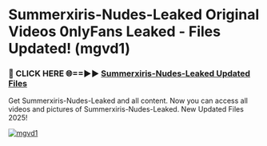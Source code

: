 # Summerxiris-Nudes-Leaked Original Videos 0nlyFans Leaked - Files Updated! (mgvd1)

<h3>🔴 CLICK HERE 🌐==►► <a href="https://tinyurl.com/4mcuefdz" rel="nofollow">Summerxiris-Nudes-Leaked Updated Files</a></h3>

Get Summerxiris-Nudes-Leaked and all content. Now you can access all videos and pictures of Summerxiris-Nudes-Leaked. New Updated Files 2025!

[![mgvd1](https://i.imgur.com/StAQSOY.gif)](https://tinyurl.com/4mcuefdz)
